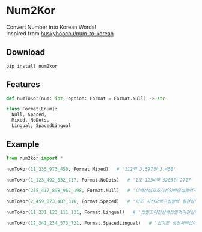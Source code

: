 # Num2Kor 
Convert Number into Korean Words! <br>
Inspired from [huskyhoochu/num-to-korean](https://github.com/huskyhoochu/num-to-korean)

## Download
`pip install num2kor`

## Features
```Python
def numToKor(num: int, option: Format = Format.Null) -> str

class Format(Enum):
  Null, Spaced,
  Mixed, NoDots,
  Lingual, SpacedLingual
```

## Example
```Python
from num2kor import *

numToKor(11_235_973_450, Format.Mixed)   # '112억 3,597만 3,450'

numToKor(1_123_492_832_717, Format.NoDots)   # '1조 1234억 9283만 2717'

numToKor(235_417_898_967_198, Format.Null)   # '이백삼십오조사천일백칠십팔억구천팔백구십육만칠천일백구십팔'

numToKor(2_459_873_487_316, Format.Spaced)   # '이조 사천오백구십팔억 칠천삼백사십팔만 칠천삼백일십육'

numToKor(11_231_123_111_121, Format.Lingual)   # '십일조이천삼백십일억이천삼백십일만천백이십일'

numToKor(12_341_234_573_721, Format.SpacedLingual)   # '십이조 삼천사백십이억 삼천사백오십칠만 삼천칠백이십일'
```
